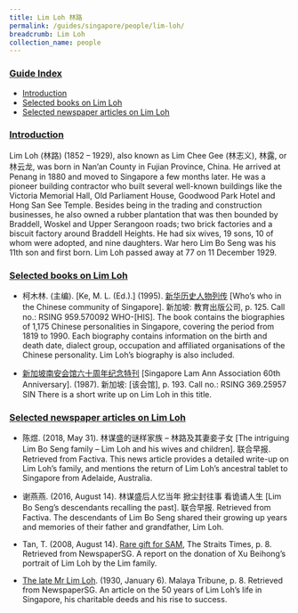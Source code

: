 ```yaml
---
title: Lim Loh 林路
permalink: /guides/singapore/people/lim-loh/
breadcrumb: Lim Loh
collection_name: people
---
```


### <u>Guide Index</u>

* [Introduction](#introduction)
* [Selected books on Lim Loh](#selected-books-on-lim-loh)
* [Selected newspaper articles on Lim Loh](#selected-newspaper-articles-on-lim-loh)

### <u>Introduction</u>

Lim Loh (林路) (1852 – 1929), also known as Lim Chee Gee (林志义), 林露, or 林云龙, was born in Nan’an County in Fujian Province, China. He arrived at Penang in 1880 and moved to Singapore a few months later. He was a pioneer building contractor who built several well-known buildings like the Victoria Memorial Hall, Old Parliament House, Goodwood Park Hotel and Hong San See Temple. Besides being in the trading and construction businesses, he also owned a rubber plantation that was then bounded by Braddell, Woskel and Upper Serangoon roads; two brick factories and a biscuit factory around Braddell Heights. He had six wives, 19 sons, 10 of whom were adopted, and nine daughters. War hero Lim Bo Seng was his 11th son and first born. Lim Loh passed away at 77 on 11 December 1929.

 

### <u>Selected books on Lim Loh</u>

* 柯木林. (主编). [Ke, M. L. (Ed.).] (1995). [新华历史人物列传](http://eservice.nlb.gov.sg/item_holding_s.aspx?bid=84500628) [Who’s who in the Chinese community of Singapore]. 新加坡: 教育出版公司, p. 125.
Call no.: RSING 959.570092 WHO-\[HIS\].
The book contains the biographies of 1,175 Chinese personalities in Singapore, covering the period from 1819 to 1990. Each biography contains information on the birth and death date, dialect group, occupation and affiliated organisations of the Chinese personality. Lim Loh’s biography is also included.


* [新加坡南安会馆六十周年纪念特刊](http://eservice.nlb.gov.sg/item_holding_s.aspx?bid=84452670) [Singapore Lam Ann Association 60th Anniversary]. (1987). 新加坡: \[该会馆\], p. 193.
Call no.: RSING 369.25957 SIN
There is a short write up on Lim Loh in this title.


### <u>Selected newspaper articles on Lim Loh</u>

* 陈煜. (2018, May 31). 林谋盛的谜样家族 – 林路及其妻妾子女 [The intriguing Lim Bo Seng family – Lim Loh and his wives and children]. 联合早报. Retrieved from Factiva.
This news article provides a detailed write-up on Lim Loh’s family, and mentions the return of Lim Loh’s ancestral tablet to Singapore from Adelaide, Australia.


* 谢燕燕. (2016, August 14). 林谋盛后人忆当年 掀尘封往事 看诡谲人生 [Lim Bo Seng’s descendants recalling the past]. 联合早报. Retrieved from Factiva.
The descendants of Lim Bo Seng shared their growing up years and memories of their father and grandfather, Lim Loh.


* Tan, T. (2008, August 14). [Rare gift for SAM](http://eresources.nlb.gov.sg/newspapers/Digitised/Article/straitstimes20080814-1.2.15.1), The Straits Times, p. 8. Retrieved from NewspaperSG.
A report on the donation of Xu Beihong’s portrait of Lim Loh by the Lim family.


* [The late Mr Lim Loh](http://eresources.nlb.gov.sg/newspapers/Digitised/Article/maltribune19300106-1.2.47). (1930, January 6). Malaya Tribune, p. 8. Retrieved from NewspaperSG.
An article on the 50 years of Lim Loh’s life in Singapore, his charitable deeds and his rise to success.